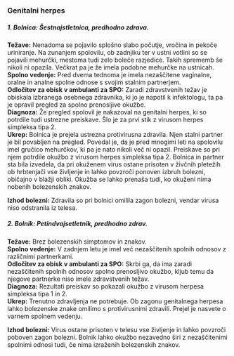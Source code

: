 ### Genitalni herpes

##### **1. Bolnica:** Šestnajstletnica, predhodno zdrava.

**Težave:** Nenadoma se pojavilo splošno slabo počutje, vročina in pekoče uriniranje. Na zunanjem spolovilu, ob zadnjiku ter v ustni votlini so se pojavili mehurčki, mestoma tudi zelo boleče razjedice. Takih sprememb še nikoli ni opazila. Večkrat pa je že imela podobne mehurčke na ustnicah.  
**Spolno vedenje:** Pred dvema tednoma je imela nezaščitene vaginalne, oralne in analne spolne odnose s svojim stalnim partnerjem.   
**Odločitev za  obisk v ambulanti za SPO:** Zaradi zdravstvenih težav je obiskala izbranega osebnega zdravnika, ki jo je napotil k infektologu, ta pa je opravil pregled za spolno prenosljive okužbe.   
**Diagnoza:** Že pregled spolovil je nakazoval na genitalni herpes, ki so potrdile tudi ustrezne preiskave. Šlo je za prvi stik z virusom herpes simpleksa tipa 2.  
**Ukrep:** Bolnica je prejela ustrezna protivirusna zdravila. Njen stalni partner je bil povabljen na pregled. Povedal je, da je pred mnogimi leti na spolovilu imel gručico mehurčkov, ki pa je nato nikoli več ni opazil. Preiskave so pri njem potrdile okužbo z virusom herpes simpleksa tipa 2. Bolnica in partner sta bila izvedela, da pri okuženem virus ostane prisoten v živčnih pletežih ob hrbtenjači vse življenje in lahko povzroči ponoven izbruh bolezni, običajno v blažji obliki. Okužba se lahko prenaša tudi, ko okuženi nima nobenih bolezenskih znakov.  

**Izhod bolezni:** Zdravila so pri bolnici omilila zagon bolezni, vendar virusa niso odstranila iz telesa.

##### **2. Bolnik:** Petindvajsetletnik, predhodno zdrav.

**Težave:** Brez bolezenskih simptomov in znakov.  
**Spolno vedenje:** V zadnjem letu je imel več nezaščitenih spolnih odnosov z različnimi partnerkami.   
**Odločitev za obisk v ambulanti za SPO:** Skrbi ga, da ima  zaradi nezaščitenih spolnih odnosov spolno prenosljivo okužbo, kljub temu da njegove partnerke niso imele zdravstvenih težav.   
**Diagnoza:** Rezultati preiskav so pokazali okužbo z virusom herpesa simpleksa tipa 1 in 2.  
**Ukrep:** Trenutno zdravljenja ne potrebuje. Ob zagonu genitalnega herpesa lahko bolezenske znake omilimo s protivirusnimi zdravili. Prejel je nasvete o varnem spolnem vedenju.  

**Izhod bolezni:** Virus ostane prisoten v telesu vse življenje in lahko povzroči poboven zagon bolezni. Bolnik lahko okužbo nezavedno širi z nezaščitenimi spolnimi odnosi tudi, če nima izraženih bolezenskih znakov.  